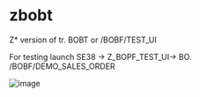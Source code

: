 # zbobt
Z* version of tr. BOBT or /BOBF/TEST_UI

For testing launch SE38 -> Z_BOPF_TEST_UI-> BO. /BOBF/DEMO_SALES_ORDER 


![image](https://user-images.githubusercontent.com/36256417/132854005-75a7f7a5-4c24-4aed-805f-d9abd88a1538.png)

